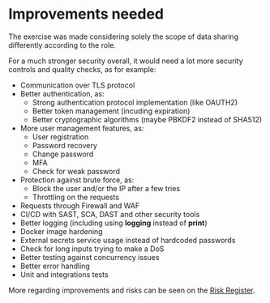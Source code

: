 # Improvements needed
The exercise was made considering solely the scope of data sharing differently according to the role.

For a much stronger security overall, it would need a lot more security controls and quality checks, as for example:
- Communication over TLS protocol
- Better authentication, as:
  - Strong authentication protocol implementation (like OAUTH2)
  - Better token management (incuding expiration)
  - Better cryptographic algorithms (maybe PBKDF2 instead of SHA512)
- More user management features, as:
  - User registration
  - Password recovery
  - Change password
  - MFA
  - Check for weak password
- Protection against brute force, as:
  - Block the user and/or the IP after a few tries
  - Throttling on the requests
- Requests through Firewall and WAF
- CI/CD with SAST, SCA, DAST and other security tools
- Better logging (including using **logging** instead of **print**)
- Docker image hardening
- External secrets service usage instead of hardcoded passwords
- Check for long inputs trying to make a DoS
- Better testing against concurrency issues
- Better error handling
- Unit and integrations tests

More regarding improvements and risks can be seen on the [Risk Register](Risk%20Register.xlsx).